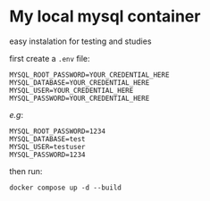 # My local mysql container

easy instalation for testing and studies

first create a `.env` file:

```shell
MYSQL_ROOT_PASSWORD=YOUR_CREDENTIAL_HERE
MYSQL_DATABASE=YOUR_CREDENTIAL_HERE
MYSQL_USER=YOUR_CREDENTIAL_HERE
MYSQL_PASSWORD=YOUR_CREDENTIAL_HERE
```

*e.g*:

```shell
MYSQL_ROOT_PASSWORD=1234
MYSQL_DATABASE=test
MYSQL_USER=testuser
MYSQL_PASSWORD=1234
```

then run:

```shell
docker compose up -d --build
```

